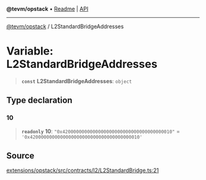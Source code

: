 **@tevm/opstack** • [Readme](../README.md) \| [API](../globals.md)

***

[@tevm/opstack](../README.md) / L2StandardBridgeAddresses

# Variable: L2StandardBridgeAddresses

> **`const`** **L2StandardBridgeAddresses**: `object`

## Type declaration

### 10

> **`readonly`** **10**: `"0x4200000000000000000000000000000000000010"` = `'0x4200000000000000000000000000000000000010'`

## Source

[extensions/opstack/src/contracts/l2/L2StandardBridge.ts:21](https://github.com/evmts/tevm-monorepo/blob/main/extensions/opstack/src/contracts/l2/L2StandardBridge.ts#L21)
